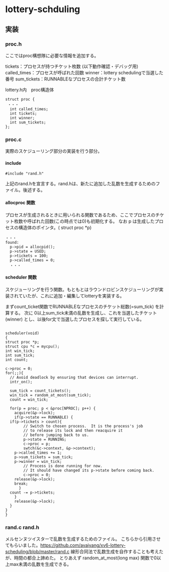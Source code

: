 # lottery-schduling

## 実装

### proc.h
ここではproc構想隊に必要な情報を追加する。

tickets：プロセスが持つチケット枚数
(以下動作確認・デバッグ用)
called_times：プロセスが呼ばれた回数
winner：lottery schedulingで当選した番号
sum_tickets：RUNNABLEなプロセスの合計チケット数

lottery.h内　proc構造体
```
struct proc {
 ・・・
  int called_times;
  int tickets;
  int winner;
  int sum_tickets;
}; 

```

### proc.c
実際のスケジューリング部分の実装を行う部分。

#### include
```
#include "rand.h"
```
上記のrand.hを宣言する。rand.hは、新たに追加した乱数を生成するためのファイル。後述する。

#### allocproc 関数
プロセスが生成されるときに用いられる関数であるため、ここでプロセスのチケット枚数や呼ばれた回数(この時点では0)も初期化する。
なお p は生成したプロセスの構造体のポインタ。( struct proc *p)
```
・・・
found:
  p->pid = allocpid();
  p->state = USED;
  p->tickets = 100;
  p->called_times = 0;
  ・・・
  ```
  
  #### scheduler 関数
  スケジューリングを行う関数。もともとはラウンドロビンスケジューリングが実装されていたが、これに追加・編集してlotteryを実装する。
  
  まずcount_ticket関数でRUNNABLEなプロセスのチケット総数(=sum_tick) を計算する。
  次に 0以上sum_tick未満の乱数を生成し、これを当選したチケット (winner) とし、以後for文で当選したプロセスを探して実行している。
  ```
  
  scheduler(void)
{
  struct proc *p;
  struct cpu *c = mycpu();
  int win_tick;
  int sum_tick;
  int count;

  c->proc = 0;
  for(;;){
    // Avoid deadlock by ensuring that devices can interrupt.
    intr_on();

    sum_tick = count_tickets();
    win_tick = random_at_most(sum_tick);
    count = win_tick;

    for(p = proc; p < &proc[NPROC]; p++) {
      acquire(&p->lock);
      if(p->state == RUNNABLE) {
	if(p->tickets > count){
          // Switch to chosen process.  It is the process's job
          // to release its lock and then reacquire it
          // before jumping back to us.
          p->state = RUNNING;
          c->proc = p;
          swtch(&c->context, &p->context);
	  p->called_times += 1;
	  p->sum_tickets = sum_tick;
	  p->winner = win_tick;
          // Process is done running for now.
          // It should have changed its p->state before coming back.
          c->proc = 0;
	  release(&p->lock);
	  break;
        }
	count -= p->tickets;
      }
      release(&p->lock);
    }
  }
}

```

### rand.c rand.h
メルセンヌツイスターで乱数を生成するためのファイル。
こちらから引用させてもらいました。https://github.com/avaiyang/xv6-lottery-scheduling/blob/master/rand.c
線形合同法で乱数生成を自作することも考えたが、時間の都合上諦めた。
とりあえず random_at_most(long max) 関数で0以上max未満の乱数を生成できる。

